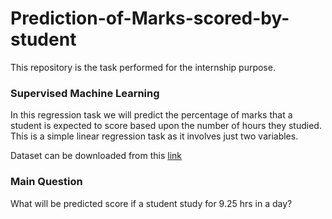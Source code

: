 # Prediction-of-Marks-scored-by-student
This repository is the task performed for the internship purpose.


### Supervised Machine Learning

In this regression task we will predict the percentage of
marks that a student is expected to score based upon the
number of hours they studied. This is a simple linear
regression task as it involves just two variables.

Dataset can be downloaded from this <a href="https://raw.githubusercontent.com/SoleCodr/Prediction-of-Marks-scored-by-student/master/Data.txt?token=AGEY7MBIGAHSIIG6U7BN7ES7FWEOO">link</a>

### Main Question
<p>What will be predicted score if a student study for 9.25 hrs in a day? </p>
